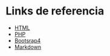 Links de referencia
===

* [HTML](https://www.w3schools.com/html/html_intro.asp)
* [PHP](https://www.w3schools.com/php/default.asp)
* [Bootsrap4](https://www.w3schools.com/bootstrap4/default.asp)
* [Markdown](https://markdown.es/sintaxis-markdown/)
